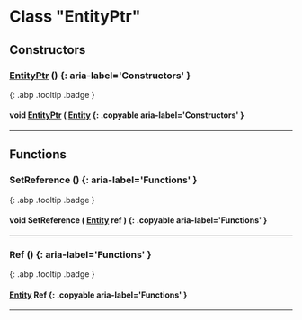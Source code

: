 # Class "EntityPtr"
## Constructors
### [EntityPtr](../EntityPtr) () {: aria-label='Constructors' }
[ ](#){: .abp .tooltip .badge }
#### void [EntityPtr](../EntityPtr) ( [Entity](../Entity ) {: .copyable aria-label='Constructors' }

___ 
## Functions
### SetReference () {: aria-label='Functions' }
[ ](#){: .abp .tooltip .badge }
#### void SetReference ( [Entity](../Entity) ref ) {: .copyable aria-label='Functions' }

___ 
### Ref () {: aria-label='Functions' }
[ ](#){: .abp .tooltip .badge }
####  [Entity](../Entity) Ref  {: .copyable aria-label='Functions' }

___ 
